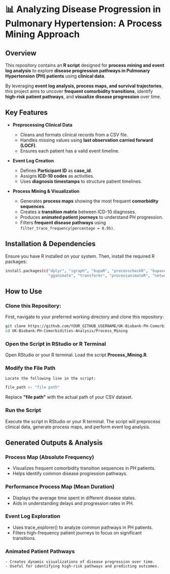 # 📊 Analyzing Disease Progression in Pulmonary Hypertension: A Process Mining Approach  

## **Overview**  
This repository contains an **R script** designed for **process mining and event log analysis** to explore **disease progression pathways in Pulmonary Hypertension (PH) patients** using **clinical data**.  

By leveraging **event log analysis, process maps, and survival trajectories**, this project aims to uncover **frequent comorbidity transitions**, identify **high-risk patient pathways**, and **visualize disease progression** over time.  

## **Key Features**  
- **Preprocessing Clinical Data**  
  - Cleans and formats clinical records from a CSV file.  
  - Handles missing values using **last observation carried forward (LOCF)**.  
  - Ensures each patient has a valid event timeline.  

- **Event Log Creation**  
  - Defines **Participant ID** as **case_id**.  
  - Assigns **ICD-10 codes** as activities.  
  - Uses **diagnosis timestamps** to structure patient timelines.  

- **Process Mining & Visualization**  
  - Generates **process maps** showing the most frequent **comorbidity sequences**.  
  - Creates a **transition matrix** between ICD-10 diagnoses.  
  - Produces **animated patient journeys** to understand PH progression.  
  - Filters **frequent disease pathways** using `filter_trace_frequency(percentage = 0.95)`.  

## **Installation & Dependencies**  
Ensure you have R installed on your system. Then, install the required R packages:  

```bash
install.packages(c("dplyr", "igraph", "bupaR", "processcheckR", "bupaverse", 
                   "gganimate", "transformr", "processanimateR", "networkD3", "data.table", "zoo"))
```

## **How to Use**  

### **Clone this Repository:**  
First, navigate to your preferred working directory and clone this repository:

```bash
git clone https://github.com/YOUR_GITHUB_USERNAME/UK-Biobank-PH-Comorbidities-Analysis.git
cd UK-Biobank-PH-Comorbidities-Analysis/Process_Mining
```
### **Open the Script in RStudio or R Terminal**

Open RStudio or your R terminal.
Load the script **Process_Mining.R**.

### **Modify the File Path**
    Locate the following line in the script:
```bash
file_path <- "file path"
```
Replace **"file path"** with the actual path of your CSV dataset.

### **Run the Script**

Execute the script in RStudio or your R terminal.
The script will preprocess clinical data, generate process maps, and perform event log analysis.

## **Generated Outputs & Analysis**

### **Process Map (Absolute Frequency)**

   - Visualizes frequent comorbidity transition sequences in PH patients.
   - Helps identify common disease progression pathways.

### **Performance Process Map (Mean Duration)**

   - Displays the average time spent in different disease states.
   - Aids in understanding delays and progression rates in PH.

### **Event Log Exploration**

   - Uses trace_explorer() to analyze common pathways in PH patients.
   - Filters high-frequency patient journeys to focus on significant transitions.

### **Animated Patient Pathways**

    - Creates dynamic visualizations of disease progression over time.
    - Useful for identifying high-risk pathways and predicting outcomes.


